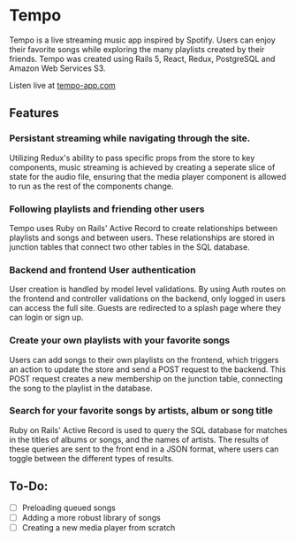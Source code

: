 # Tempo

Tempo is a live streaming music app inspired by Spotify. Users can enjoy their favorite songs while exploring the many playlists created by their friends. Tempo was created using Rails 5, React, Redux, PostgreSQL and Amazon Web Services S3.

Listen live at [tempo-app.com](http://www.tempo-app.com/#/)

## Features

### Persistant streaming while navigating through the site.

Utilizing Redux's ability to pass specific props from the store to key components, music streaming is achieved by creating a seperate slice of state for the audio file, ensuring that the media player component is allowed to run as the rest of the components change.

### Following playlists and friending other users

Tempo uses Ruby on Rails' Active Record to create relationships between playlists and songs and between users. These relationships are stored in junction tables that connect two other tables in the SQL database.

### Backend and frontend User authentication

User creation is handled by model level validations. By using Auth routes on the frontend and controller validations on the backend, only logged in users can access the full site. Guests are redirected to a splash page where they can login or sign up.

### Create your own playlists with your favorite songs

Users can add songs to their own playlists on the frontend, which triggers an action to update the store and send a POST request to the backend. This POST request creates a new membership on the junction table, connecting the song to the playlist in the database.

### Search for your favorite songs by artists, album or song title

Ruby on Rails' Active Record is used to query the SQL database for matches in the titles of albums or songs, and the names of artists. The results of these queries are sent to the front end in a JSON format, where users can toggle between the different types of results.

###

## To-Do:
* [ ] Preloading queued songs
* [ ] Adding a more robust library of songs
* [ ] Creating a new media player from scratch
